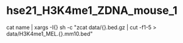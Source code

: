 # hse21_H3K4me1_ZDNA_mouse_1





cat name | xargs -I{} sh -c "zcat data/{}.bed.gz  |  cut -f1-5 > data/H3K4me1_MEL.{}.mm10.bed"

